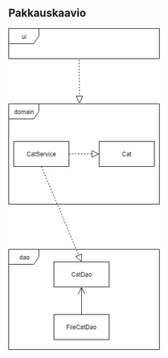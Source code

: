 ## Pakkauskaavio

![alt text](https://github.com/sumuh/ot-harjoitustyo/blob/master/dokumentaatio/updatedPakkauskaavio.jpg)
